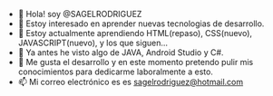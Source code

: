 - 👋 Hola! soy @SAGELRODRIGUEZ
- 👀 Estoy interesado en aprender nuevas tecnologias de desarrollo.
- 🌱 Estoy actualmente aprendiendo HTML(repaso), CSS(nuevo), JAVASCRIPT(nuevo), y los que siguen...
- 🧑    Ya antes he visto algo de JAVA, Android Studio y C#.
- 💞️ Me gusta el desarrollo y en este momento pretendo pulir mis conocimientos para dedicarme laboralmente a esto.
- 📫 Mi correo electrónico es es sagelrodriguez@hotmail.com
<!---
SAGELRODRIGUEZ/SAGELRODRIGUEZ is a ✨ special ✨ repository because its `README.md` (this file) appears on your GitHub profile.
You can click the Preview link to take a look at your changes.
--->
